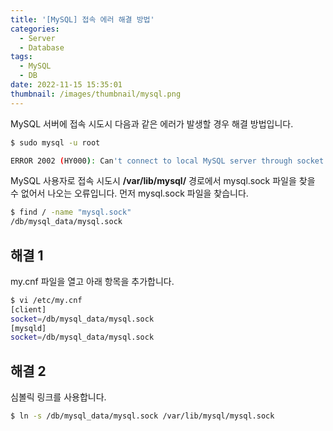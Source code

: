 ```yaml
---
title: '[MySQL] 접속 에러 해결 방법'
categories:
  - Server
  - Database
tags:
  - MySQL
  - DB
date: 2022-11-15 15:35:01
thumbnail: /images/thumbnail/mysql.png
---
```


MySQL 서버에 접속 시도시 다음과 같은 에러가 발생할 경우 해결 방법입니다.

```bash
$ sudo mysql -u root

ERROR 2002 (HY000): Can't connect to local MySQL server through socket '/var/lib/mysql/mysql.sock' (111)
```

MySQL 사용자로 접속 시도시 **/var/lib/mysql/** 경로에서 mysql.sock 파일을 찾을 수 없어서 나오는 오류입니다.
먼저 mysql.sock 파일을 찾습니다.

```bash
$ find / -name "mysql.sock"
/db/mysql_data/mysql.sock
```

## 해결 1

my.cnf 파일을 열고 아래 항목을 추가합니다.

```bash
$ vi /etc/my.cnf
[client]
socket=/db/mysql_data/mysql.sock
[mysqld]
socket=/db/mysql_data/mysql.sock
```

## 해결 2

심볼릭 링크를 사용합니다.

```bash
$ ln -s /db/mysql_data/mysql.sock /var/lib/mysql/mysql.sock
```
